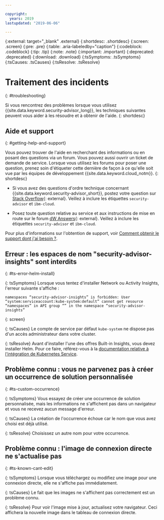 ```yaml
---

copyright:
  years: 2019
lastupdated: "2019-06-06"

---
```


{:external: target="_blank" .external}
{:shortdesc: .shortdesc}
{:screen: .screen}
{:pre: .pre}
{:table: .aria-labeledby="caption"}
{:codeblock: .codeblock}
{:tip: .tip}
{:note: .note}
{:important: .important}
{:deprecated: .deprecated}
{:download: .download}
{:tsSymptoms: .tsSymptoms}
{:tsCauses: .tsCauses}
{:tsResolve: .tsResolve}

# Traitement des incidents
{: #troubleshooting}

Si vous rencontrez des problèmes lorsque vous utilisez {{site.data.keyword.security-advisor_long}}, les techniques suivantes peuvent vous aider à les résoudre et à obtenir de l'aide.
{: shortdesc}


## Aide et support
{: #getting-help-and-support}



Vous pouvez trouver de l'aide en recherchant des informations ou en posant des questions via un forum. Vous pouvez aussi ouvrir un ticket de demande de service. Lorsque vous utilisez les forums pour poser une question, prenez soin d'étiqueter cette dernière de façon à ce qu'elle soit vue par les équipes de développement {{site.data.keyword.cloud_notm}}.
{: shortdesc}

  * Si vous avez des questions d'ordre technique concernant {{site.data.keyword.security-advisor_short}}, postez votre question sur [Stack Overflow](https://stackoverflow.com/){: external}. Veillez à inclure les étiquettes `security-advisor` et `ibm-cloud`.

  * Posez toute question relative au service et aux instructions de mise en route sur le forum [dW Answers](https://developer.ibm.com/){: external}. Veillez à inclure les étiquettes `security-advisor` et `ibm-cloud`.


Pour plus d'informations sur l'obtention de support, voir [Comment obtenir le support dont j'ai besoin ?](/docs/get-support?topic=get-support-getting-customer-support#getting-customer-support).


## Erreur : les espaces de nom "security-advisor-insights" sont interdits
{: #ts-error-helm-install}

{: tsSymptoms}
Lorsque vous tentez d'installer Network ou Activity Insights, l'erreur suivante s'affiche :

```
namespaces “security-advisor-insights” is forbidden: User “system:serviceaccount:kube-system:default” cannot get resource “namespaces” in API group “” in the namespace “security-advisor-insights”
```
{: screen}

{: tsCauses}
Le compte de service par défaut `kube-system` ne dispose pas d'un accès administrateur dans votre cluster.

{: tsResolve}
Avant d'installer l'une des offres Built-in Insights, vous devez installer Helm. Pour ce faire, référez-vous à la [documentation relative à l'intégration de Kubernetes Service](/docs/containers?topic=containers-helm).


## Problème connu : vous ne parvenez pas à créer un occurrence de solution personnalisée
{: #ts-custom-occurrence}

{: tsSymptoms}
Vous essayez de créer une occurrence de solution personnalisée, mais les informations ne s'affichent pas dans un navigateur et vous ne recevez aucun message d'erreur.

{: tsCauses}
La création de l'occurrence échoue car le nom que vous avez choisi est déjà utilisé.

{: tsResolve}
Choisissez un autre nom pour votre occurrence.

## Problème connu : l'image de connexion directe ne s'actualise pas
{: #ts-known-cant-edit}

{: tsSymptoms}
Lorsque vous téléchargez ou modifiez une image pour une connexion directe, elle ne s'affiche pas immédiatement.

{: tsCauses}
Le fait que les images ne s'affichent pas correctement est un problème connu.

{: tsResolve}
Pour voir l'image mise à jour, actualisez votre navigateur. Ceci affichera la nouvelle image dans le tableau de connexion directe.

